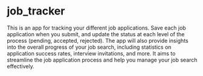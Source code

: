 # job_tracker

This is an app for tracking your different job applications. Save each job application when you submit, and update the status at each level of the process (pending, accepted, rejected). The app will also provide insights into the overall progress of your job search, including statistics on application success rates, interview invitations, and more. It aims to streamline the job application process and help you manage your job search effectively.